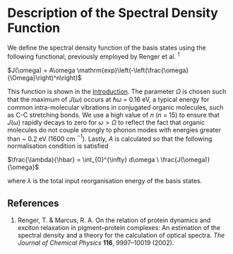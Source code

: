 # Description of the Spectral Density Function

We define the spectral density function of the basis states using the following functional, previously employed by Renger et al. $^{1}$

$J(\omega) = A\omega \mathrm{exp}\left(-\left(\frac{\omega}{\Omega}\right)^n\right)$

This function is shown in the [Introduction](01_ModelDescription.md). The parameter $\Omega$ is chosen such that the maximum of $J(\omega)$ occurs at $\hbar\omega$ = 0.16 eV, a typical energy for common intra-molecular vibrations in conjugated organic molecules, such as C-C stretching bonds. We use a high value of $n$ ($n$ = 15) to ensure that $J(\omega)$ rapidly decays to zero for $\omega > \Omega$ to reflect the fact that organic molecules do not couple strongly to phonon modes with energies greater than ~ 0.2 eV (1600 cm $^{-1}$). Lastly, $A$ is calculated so that the following normalisation condition is satisfied

$\frac{\lambda}{\hbar} = \int_{0}^{\infty} d\omega \ \frac{J(\omega)}{\omega}$

where $\lambda$ is the total input reorganisation energy of the basis states. 

## References 
1) Renger, T. & Marcus, R. A. On the relation of protein dynamics and exciton relaxation in pigment–protein complexes: An estimation of the spectral density and a theory for the calculation of optical spectra. *The Journal of Chemical Physics* **116**, 9997–10019 (2002).

